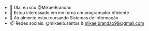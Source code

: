 - 👋 Ola, eu sou @MikaelBrandao
- 👀 Estou interessado em me torna um programador eficiente 
- 🌱 Atualmente estou cursando Sistemas de Informação    
- 📫 Redes sociais: @mikaelb.santos & mikaelbrandao99@gmail.com
<!---
MikaelBrandao/MikaelBrandao is a ✨ special ✨ repository because its `README.md` (this file) appears on your GitHub profile.
You can click the Preview link to take a look at your changes.
--->
